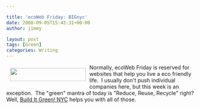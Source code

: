 ```yaml
---

title: 'ecoWeb Friday: BIGnyc'
date: 2008-09-05T15:43:31+00:00
author: jimmy

layout: post
tags: [Green]
categories: Writing
---
```


  <a href="http://bignyc.org/frontpage"><img class="alignleft" style="border: 0pt none; margin: 10px; float: left;" src="http://bignyc.org/sites/all/themes/bignyc2/biglogo.jpg" alt="" width="200" height="35" /></a>Normally, ecoWeb Friday is reserved for websites that help you live a eco friendly life.  I usually don't push individual companies here, but this week is an exception.  The "green" mantra of today is "Reduce, Reuse, Recycle" right?  Well, <a href="http://bignyc.org/frontpage" target="_blank">Build It Green! NYC</a> helps you with all of those.
